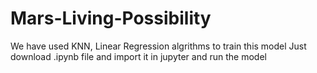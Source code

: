 # Mars-Living-Possibility
We have used KNN, Linear Regression algrithms to train this model
Just download .ipynb file and import it in jupyter and run the model
